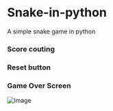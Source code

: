 # Snake-in-python
A simple snake game in python
### Score couting
### Reset button
### Game Over Screen 
![image](https://github.com/user-attachments/assets/7ab4219c-c213-4912-b1a6-a67de351f142)
